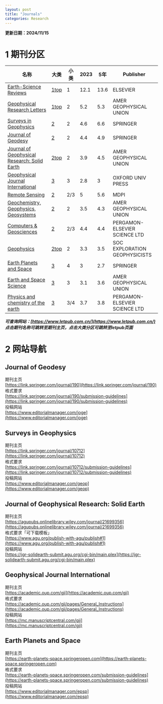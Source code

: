 ```yaml
---
layout: post
title: "Journals"
categories: Research
---
```


**更新日期：2024/11/15**
# 1 期刊分区

| 名称 | 大类 | 小类 | 2023 | 5年 | Publisher |
| --- | --- | --- | --- | --- | --- |
| [Earth-Science Reviews](https://www.journals.elsevier.com/earth-science-reviews) | [1top](https://www.letpub.com.cn/index.php?journalid=2393&page=journalapp&view=detail) | 1 | 12.1 | 13.6 | ELSEVIER |
| [Geophysical Research Letters](https://agupubs.onlinelibrary.wiley.com/journal/19448007) | [1top](https://www.letpub.com.cn/index.php?journalid=3078&page=journalapp&view=detail) | 2 | 5.2 | 5.3 | AMER GEOPHYSICAL UNION |
| [Surveys in Geophysics](https://link.springer.com/journal/10712) | [2](https://www.letpub.com.cn/index.php?journalid=7718&page=journalapp&view=detail) | 2 | 4.6 | 6.6 | SPRINGER |
| [Journal of Geodesy](https://link.springer.com/journal/190) | [2](https://www.letpub.com.cn/index.php?journalid=4585&page=journalapp&view=detail) | 2 | 4.4 | 4.9 | SPRINGER |
| [Journal of Geophysical Research: Solid Earth](https://agupubs.onlinelibrary.wiley.com/journal/21699356) | [2top](https://www.letpub.com.cn/index.php?journalid=10223&page=journalapp&view=detail) | 2 | 3.9 | 4.5 | AMER GEOPHYSICAL UNION |
| [Geophysical Journal International](https://academic.oup.com/gji) | [3](https://www.letpub.com.cn/index.php?journalid=3076&page=journalapp&view=detail) | 3 | 2.8 | 3 | OXFORD UNIV PRESS |
| [Remote Sensing](https://www.mdpi.com/journal/remotesensing) | [2](https://www.letpub.com.cn/index.php?journalid=8969&page=journalapp&view=detail) | 2/3 | 5 | 5.6 | MDPI |
| [Geochemistry, Geophysics, Geosystems](https://agupubs.onlinelibrary.wiley.com/journal/15252027) | [2](https://www.letpub.com.cn/index.php?journalid=3042&page=journalapp&view=detail) | 2 | 3.5 | 4.3 | AMER GEOPHYSICAL UNION |
| [Computers & Geosciences](http://www.journals.elsevier.com/computers-and-geosciences) | [2](https://www.letpub.com.cn/index.php?journalid=2006&page=journalapp&view=detail) | 2/3 | 4.4 | 4.4 | PERGAMON-ELSEVIER SCIENCE LTD |
| [Geophysics](http://library.seg.org/geophysics) | [2top](https://www.letpub.com.cn/index.php?journalid=3079&page=journalapp&view=detail) | 2 | 3.3 | 3.5 | SOC EXPLORATION GEOPHYSICISTS |
| [Earth Planets and Space](https://www.springer.com/40623) | [3](https://www.letpub.com.cn/index.php?journalid=2389&page=journalapp&view=detail) | 4 | 3 | 2.7 | SPRINGER |
| [Earth and Space Science](https://agupubs.onlinelibrary.wiley.com/journal/23335084) | [3](https://www.letpub.com.cn/index.php?journalid=10397&page=journalapp&view=detail) | 3 | 3.1 | 3.6 | AMER GEOPHYSICAL UNION |
| [Physics and chemistry of the earth](http://www.journals.elsevier.com/physics-and-chemistry-of-the-earth/) | [3](https://www.letpub.com.cn/index.php?journalid=6667&page=journalapp&view=detail) | 3/4 | 3.7 | 3.8 | PERGAMON-ELSEVIER SCIENCE LTD |

***可查询网站：[https://www.letpub.com.cn/](https://www.letpub.com.cn/)***
***点击期刊名称可跳转至期刊主页，点击大类分区可跳转至letpub页面***

# 2 网站导航
## Journal of Geodesy
期刊主页<br/>
[https://link.springer.com/journal/190](https://link.springer.com/journal/190)<br/>
格式要求<br/>
[https://link.springer.com/journal/190/submission-guidelines](https://link.springer.com/journal/190/submission-guidelines)<br/>
投稿网站<br/>
[https://www.editorialmanager.com/joge](https://www.editorialmanager.com/joge)
## Surveys in Geophysics
期刊主页<br/>
[https://link.springer.com/journal/10712](https://link.springer.com/journal/10712)<br/>
格式要求<br/>
[https://link.springer.com/journal/10712/submission-guidelines](https://link.springer.com/journal/10712/submission-guidelines)<br/>
投稿网站<br/>
[https://www.editorialmanager.com/geop](https://www.editorialmanager.com/geop)
## Journal of Geophysical Research: Solid Earth
期刊主页<br/>
[https://agupubs.onlinelibrary.wiley.com/journal/21699356](https://agupubs.onlinelibrary.wiley.com/journal/21699356)<br/>
格式要求「可下载模板」<br/>
[https://www.agu.org/publish-with-agu/publish#1](https://www.agu.org/publish-with-agu/publish#1)<br/>
投稿网站<br/>
[https://jgr-solidearth-submit.agu.org/cgi-bin/main.plex](https://jgr-solidearth-submit.agu.org/cgi-bin/main.plex)
## Geophysical Journal International
期刊主页<br/>
[https://academic.oup.com/gji](https://academic.oup.com/gji)<br/>
格式要求<br/>
[https://academic.oup.com/gji/pages/General_Instructions](https://academic.oup.com/gji/pages/General_Instructions)<br/>
投稿网站<br/>
[https://mc.manuscriptcentral.com/gji](https://mc.manuscriptcentral.com/gji)
## Earth Planets and Space
期刊主页<br/>
[https://earth-planets-space.springeropen.com](https://earth-planets-space.springeropen.com)<br/>
格式要求<br/>
[https://earth-planets-space.springeropen.com/submission-guidelines](https://earth-planets-space.springeropen.com/submission-guidelines)<br/>
投稿网站<br/>
[https://www.editorialmanager.com/epsp](https://www.editorialmanager.com/epsp)
